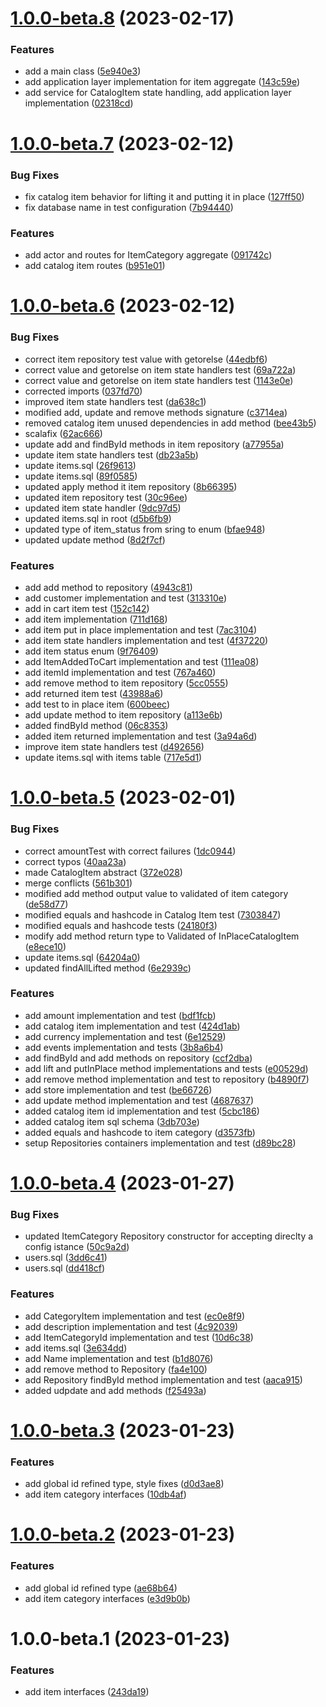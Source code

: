 # [1.0.0-beta.8](https://github.com/pervasive-cats/toys-store-items/compare/v1.0.0-beta.7...v1.0.0-beta.8) (2023-02-17)


### Features

* add a main class ([5e940e3](https://github.com/pervasive-cats/toys-store-items/commit/5e940e3ac2762e90538a1c2623d39b0568af4031))
* add application layer implementation for item aggregate ([143c59e](https://github.com/pervasive-cats/toys-store-items/commit/143c59ec9efb0a7e98e73ce9d9a57fe63c58cbff))
* add service for CatalogItem state handling, add application layer implementation ([02318cd](https://github.com/pervasive-cats/toys-store-items/commit/02318cda66b98a898b3a61959af2afe8a545d2ec))

# [1.0.0-beta.7](https://github.com/pervasive-cats/toys-store-items/compare/v1.0.0-beta.6...v1.0.0-beta.7) (2023-02-12)


### Bug Fixes

* fix catalog item behavior for lifting it and putting it in place ([127ff50](https://github.com/pervasive-cats/toys-store-items/commit/127ff50d5745f59d6380645dfe40815cb17d5a33))
* fix database name in test configuration ([7b94440](https://github.com/pervasive-cats/toys-store-items/commit/7b94440285adeeade2dc53d9b01a46e0f6b3fac1))


### Features

* add actor and routes for ItemCategory aggregate ([091742c](https://github.com/pervasive-cats/toys-store-items/commit/091742c54da29b19786e955d6550ad8811e8c0ec))
* add catalog item routes ([b951e01](https://github.com/pervasive-cats/toys-store-items/commit/b951e01ff3aa11fddab340821b168a127e5400c7))

# [1.0.0-beta.6](https://github.com/pervasive-cats/toys-store-items/compare/v1.0.0-beta.5...v1.0.0-beta.6) (2023-02-12)


### Bug Fixes

* correct item repository test value with getorelse ([44edbf6](https://github.com/pervasive-cats/toys-store-items/commit/44edbf6d2c4ffcbc89989015efbeb7860f1b4896))
* correct value and getorelse on item state handlers test ([69a722a](https://github.com/pervasive-cats/toys-store-items/commit/69a722a2b38bfdef682fed8f01aac6ae5af37662))
* correct value and getorelse on item state handlers test ([1143e0e](https://github.com/pervasive-cats/toys-store-items/commit/1143e0ee0cc38cfd69c94eaae37031b93214aef4))
* corrected imports ([037fd70](https://github.com/pervasive-cats/toys-store-items/commit/037fd70f524f4763625209ae5f0b00bede0000aa))
* improved item state handlers test ([da638c1](https://github.com/pervasive-cats/toys-store-items/commit/da638c1e0204c5e3570d25a31f536956797530bb))
* modified add, update and remove methods signature ([c3714ea](https://github.com/pervasive-cats/toys-store-items/commit/c3714ea6b0ac0567458043bba9f68e7a0f3f26ed))
* removed catalog item unused dependencies in add method ([bee43b5](https://github.com/pervasive-cats/toys-store-items/commit/bee43b597def9f8ef88a572fbae6fadc84bba8ff))
* scalafix ([62ac666](https://github.com/pervasive-cats/toys-store-items/commit/62ac666bb03b2f61a91c9778d978dae69b253e4e))
* update add and findById methods in item repository ([a77955a](https://github.com/pervasive-cats/toys-store-items/commit/a77955afe98985820a849f6929730fb263d567e2))
* update item state handlers test ([db23a5b](https://github.com/pervasive-cats/toys-store-items/commit/db23a5ba4e31086eadaababf7b6b13b57d745e7e))
* update items.sql ([26f9613](https://github.com/pervasive-cats/toys-store-items/commit/26f961317aa628a572c97a477ca5f3e05ee27321))
* update items.sql ([89f0585](https://github.com/pervasive-cats/toys-store-items/commit/89f0585860d7570869e0e800ae26af01d8ee2788))
* updated apply method it item repository ([8b66395](https://github.com/pervasive-cats/toys-store-items/commit/8b663952f257d62064bb14b538edd5be31deb0ae))
* updated item repository test ([30c96ee](https://github.com/pervasive-cats/toys-store-items/commit/30c96ee6fd9ea6808acf3f2ca4065106c941bf7a))
* updated item state handler ([9dc97d5](https://github.com/pervasive-cats/toys-store-items/commit/9dc97d5da80c8fd3d617ab0d28b804411345efd9))
* updated items.sql in root ([d5b6fb9](https://github.com/pervasive-cats/toys-store-items/commit/d5b6fb915a1a11a37f7ed0041de712cb3e9d55b3))
* updated type of item_status from sring to enum ([bfae948](https://github.com/pervasive-cats/toys-store-items/commit/bfae9482dfc0493a74c11b97e17ad054738e53c3))
* updated update method ([8d2f7cf](https://github.com/pervasive-cats/toys-store-items/commit/8d2f7cf4631544dbd57607a93f5a46e3fd11ec00))


### Features

* add add method to repository ([4943c81](https://github.com/pervasive-cats/toys-store-items/commit/4943c815c3c6cf04a4760376c8108ca2af304bbe))
* add customer implementation and test ([313310e](https://github.com/pervasive-cats/toys-store-items/commit/313310efebe4430868d8ec626618aafec9dbc5de))
* add in cart  item test ([152c142](https://github.com/pervasive-cats/toys-store-items/commit/152c142e83710cd5e40d26838b5fd63d72e05236))
* add item implementation ([711d168](https://github.com/pervasive-cats/toys-store-items/commit/711d168443160d33c5a7e6463ac6dafd8f141301))
* add item put in place implementation and test ([7ac3104](https://github.com/pervasive-cats/toys-store-items/commit/7ac31041546675fc7884a9baf45d6ac9413ab7c5))
* add item state handlers implementation and test ([4f37220](https://github.com/pervasive-cats/toys-store-items/commit/4f37220405fcfcc25c67728ec39a384122b7c5c6))
* add item status enum ([9f76409](https://github.com/pervasive-cats/toys-store-items/commit/9f764094757252af73316762c068bf7b15b91901))
* add ItemAddedToCart implementation and test ([111ea08](https://github.com/pervasive-cats/toys-store-items/commit/111ea08b2bc0287bf421cbd2b2cc0e4a12bb9412))
* add itemId implementation and test ([767a460](https://github.com/pervasive-cats/toys-store-items/commit/767a46027b7d905e82c7110022d226f58423c484))
* add remove method to item repository ([5cc0555](https://github.com/pervasive-cats/toys-store-items/commit/5cc055547e689571422c44704defe8dcab37afa5))
* add returned item test ([43988a6](https://github.com/pervasive-cats/toys-store-items/commit/43988a6188ab9596b7cb711a08970fb08487e303))
* add test to in place item ([600beec](https://github.com/pervasive-cats/toys-store-items/commit/600beecdb4597a3e1ac239b34d7685c5cd7e7d23))
* add update method to item repository ([a113e6b](https://github.com/pervasive-cats/toys-store-items/commit/a113e6b734f4683d6fe3890bd7d12ca45c97ad63))
* added findById method ([06c8353](https://github.com/pervasive-cats/toys-store-items/commit/06c8353fab4c075a2bb901c98c3e065361c705f9))
* added item returned implementation and test ([3a94a6d](https://github.com/pervasive-cats/toys-store-items/commit/3a94a6d6dc77019d576fc6472629ec0f442c44ec))
* improve item state handlers test ([d492656](https://github.com/pervasive-cats/toys-store-items/commit/d492656062a7efb444576690818289d318a0c9f4))
* update items.sql with items table ([717e5d1](https://github.com/pervasive-cats/toys-store-items/commit/717e5d1438be457566366063b8eee9b99806ee21))

# [1.0.0-beta.5](https://github.com/pervasive-cats/toys-store-items/compare/v1.0.0-beta.4...v1.0.0-beta.5) (2023-02-01)


### Bug Fixes

* correct amountTest with correct failures ([1dc0944](https://github.com/pervasive-cats/toys-store-items/commit/1dc0944ca5b3d94c280e642a3b98062aefb60c9b))
* correct typos ([40aa23a](https://github.com/pervasive-cats/toys-store-items/commit/40aa23a0b2a01ef18809897fe0c4f9a4b97022cc))
* made CatalogItem abstract ([372e028](https://github.com/pervasive-cats/toys-store-items/commit/372e028fbbc2306dc7ae1a155d423c7b67fed67d))
* merge conflicts ([561b301](https://github.com/pervasive-cats/toys-store-items/commit/561b301d20a695c290a4dc985a6cad7fcb3543e5))
* modified add method output value to validated of item category ([de58d77](https://github.com/pervasive-cats/toys-store-items/commit/de58d777899a14191aa30f285dd21f357874528e))
* modified equals and hashcode in Catalog Item test ([7303847](https://github.com/pervasive-cats/toys-store-items/commit/7303847ff5f89724a1e49d2d63cc6af1f288508a))
* modified equals and hashcode tests ([24180f3](https://github.com/pervasive-cats/toys-store-items/commit/24180f3cf6665c6e6561ba056531845e7d03bce4))
* modify add method return type to Validated of InPlaceCatalogItem ([e8ece10](https://github.com/pervasive-cats/toys-store-items/commit/e8ece10a99fee5fbef10ac2bd46c5cdb5c0c1fc9))
* update items.sql ([64204a0](https://github.com/pervasive-cats/toys-store-items/commit/64204a0c86c84d46daa73ffeeeb3eb92b2f994f7))
* updated findAllLifted method ([6e2939c](https://github.com/pervasive-cats/toys-store-items/commit/6e2939c65295d5a5676a8507ac14fde42e73a405))


### Features

* add amount implementation and test ([bdf1fcb](https://github.com/pervasive-cats/toys-store-items/commit/bdf1fcb277879283f36a00a35a22189a0afcf7ca))
* add catalog item implementation and test ([424d1ab](https://github.com/pervasive-cats/toys-store-items/commit/424d1ab6a1195721a3eeaa499803ce97c7ab1bdd))
* add currency implementation and test ([6e12529](https://github.com/pervasive-cats/toys-store-items/commit/6e12529fa094214596988650e6ae036c68788007))
* add events implementation and tests ([3b8a6b4](https://github.com/pervasive-cats/toys-store-items/commit/3b8a6b4597442c8a7be5e57bb129beff60a30a09))
* add findById and add methods on repository ([ccf2dba](https://github.com/pervasive-cats/toys-store-items/commit/ccf2dba81ea5a94dc2e3beae3b02cbab11061867))
* add lift and putInPlace method implementations and tests ([e00529d](https://github.com/pervasive-cats/toys-store-items/commit/e00529d7d9287b2c51fd651429a95841140d40ea))
* add remove method implementation and test to repository ([b4890f7](https://github.com/pervasive-cats/toys-store-items/commit/b4890f71187dae6bca69d257f56b0c644f1a3a2a))
* add store implementation and test ([be66726](https://github.com/pervasive-cats/toys-store-items/commit/be667263a895a786e7b31fb7e4e1882e532dcece))
* add update method implementation and test ([4687637](https://github.com/pervasive-cats/toys-store-items/commit/468763790e9a9c3abdbb9fd89eb866bb71587330))
* added catalog item id implementation and test ([5cbc186](https://github.com/pervasive-cats/toys-store-items/commit/5cbc1865b8663f9f5ed0d4e1ffbe485485c56953))
* added catalog item sql schema ([3db703e](https://github.com/pervasive-cats/toys-store-items/commit/3db703e5bc5a0a5537ffe2b8f52e9e81e0e503b1))
* added equals and hashcode to item category ([d3573fb](https://github.com/pervasive-cats/toys-store-items/commit/d3573fbd6595f29d72f2574f12004509716bb07d))
* setup Repositories containers implementation and test ([d89bc28](https://github.com/pervasive-cats/toys-store-items/commit/d89bc2874a74e83df2e7d50ae275c0d397245bf8))

# [1.0.0-beta.4](https://github.com/pervasive-cats/toys-store-items/compare/v1.0.0-beta.3...v1.0.0-beta.4) (2023-01-27)


### Bug Fixes

* updated ItemCategory Repository constructor for accepting direclty a config istance ([50c9a2d](https://github.com/pervasive-cats/toys-store-items/commit/50c9a2ddafceb3bf255349e811d03f26d260d7c1))
* users.sql ([3dd6c41](https://github.com/pervasive-cats/toys-store-items/commit/3dd6c41cec387d7c65a2a1de6ae6231bf3a94eb9))
* users.sql ([dd418cf](https://github.com/pervasive-cats/toys-store-items/commit/dd418cfd651f0898cb80743bf7c4d691c3da4b62))


### Features

* add CategoryItem implementation and test ([ec0e8f9](https://github.com/pervasive-cats/toys-store-items/commit/ec0e8f94a95b33aa5ccd6eda528188035a2eec61))
* add description implementation and test ([4c92039](https://github.com/pervasive-cats/toys-store-items/commit/4c920397c797bc7b56733a8bd28ea815686cbcae))
* add ItemCategoryId implementation and test ([10d6c38](https://github.com/pervasive-cats/toys-store-items/commit/10d6c38c6a5d6301484fc4acf456e8c2c2f6455a))
* add items.sql ([3e634dd](https://github.com/pervasive-cats/toys-store-items/commit/3e634dd5d70c7f608ba16d073dd44c509b69aaad))
* add Name implementation and test ([b1d8076](https://github.com/pervasive-cats/toys-store-items/commit/b1d8076200338842f0c19f799a15aaf1adb5b4f4))
* add remove method to Repository ([fa4e100](https://github.com/pervasive-cats/toys-store-items/commit/fa4e100b426e98e4e6fa9b2f02b233cb551549c3))
* add Repository findById method implementation and test ([aaca915](https://github.com/pervasive-cats/toys-store-items/commit/aaca915303614257bd5e986b73edafbb90f7b1ac))
* added udpdate and add methods ([f25493a](https://github.com/pervasive-cats/toys-store-items/commit/f25493ad9d7fadf9934bcc2c2ac45add25c04160))

# [1.0.0-beta.3](https://github.com/pervasive-cats/toys-store-items/compare/v1.0.0-beta.2...v1.0.0-beta.3) (2023-01-23)


### Features

* add global id refined type, style fixes ([d0d3ae8](https://github.com/pervasive-cats/toys-store-items/commit/d0d3ae8020757e044c77e41502af8b521c3287ea))
* add item category interfaces ([10db4af](https://github.com/pervasive-cats/toys-store-items/commit/10db4af46247fce4be369fb4be93e0c315ae0efc))

# [1.0.0-beta.2](https://github.com/pervasive-cats/toys-store-items/compare/v1.0.0-beta.1...v1.0.0-beta.2) (2023-01-23)


### Features

* add global id refined type ([ae68b64](https://github.com/pervasive-cats/toys-store-items/commit/ae68b64ebdca6add0cb1c0420a95aca914cd5903))
* add item category interfaces ([e3d9b0b](https://github.com/pervasive-cats/toys-store-items/commit/e3d9b0bb37edb437d77957f4a441cbca75d9ddde))

# 1.0.0-beta.1 (2023-01-23)


### Features

* add item interfaces ([243da19](https://github.com/pervasive-cats/toys-store-items/commit/243da19c842d8677a4200275cfb33cc102444022))
